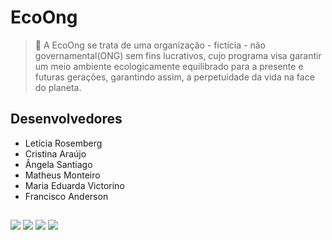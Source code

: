 # EcoOng

> 🌱 A EcoOng se trata de uma organização - fictícia - não governamental(ONG) sem fins lucrativos, cujo programa visa garantir um meio ambiente ecologicamente equilibrado para a presente e futuras gerações, garantindo assim, a perpetuidade da vida na face do planeta.

## Desenvolvedores
- Letícia Rosemberg
- Cristina Araújo
- Ângela Santiago
- Matheus Monteiro
- Maria Eduarda Victorino 
- Francisco Anderson 

##
  
<div>
  <a href="https://instagram.com/eco.ong" target="_blank"><img src="https://img.shields.io/badge/-Instagram-%23E4405F?style=for-the-badge&logo=instagram&logoColor=white" target="_blank"></a>
  <a href="https://twitter.com/eco_ong2" target="_blank"><img src="https://img.shields.io/badge/-Twitter-%230077B5?style=for-the-badge&logo=twitter&logoColor=white" target="_blank"></a>
  <a href = "mailto:ecoong2@gmail.com"><img src="https://img.shields.io/badge/-Gmail-%23333?style=for-the-badge&logo=gmail&logoColor=white" target="_blank"></a>
  <a href="https://ecoong.pythonanywhere.com/" target="_blank"><img src="https://img.shields.io/badge/Google-FF0000?style=for-the-badge&logo=google&logoColor=white" target="_blank"></a>
</div>  
  
